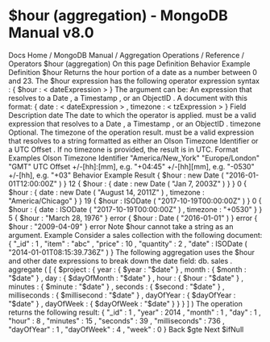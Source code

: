 # $hour (aggregation) - MongoDB Manual v8.0


Docs Home / MongoDB Manual / Aggregation Operations / Reference / Operators $hour (aggregation) On this page Definition Behavior Example Definition $hour Returns the hour portion of a date as a number between 0 and 23. The $hour expression has the following operator expression syntax : { $hour : < dateExpression > } The argument can be: An expression that resolves to a Date , a Timestamp , or an ObjectID . A document with this format: { date : < dateExpression > , timezone : < tzExpression > } Field Description date The date to which the operator is applied. <dateExpression> must be a valid expression that resolves to a Date , a Timestamp ,
or an ObjectID . timezone Optional. The timezone of the operation result. <tzExpression> must be a valid expression that resolves to a string formatted as either
an Olson Timezone Identifier or a UTC Offset .
If no timezone is provided, the result is in UTC. Format Examples Olson Timezone Identifier "America/New_York" "Europe/London" "GMT" UTC Offset +/-[hh]:[mm], e.g. "+04:45" +/-[hh][mm], e.g. "-0530" +/-[hh], e.g. "+03" Behavior Example Result { $hour : new Date ( "2016-01-01T12:00:00Z" ) } 12 { $hour : { date : new Date ( "Jan 7, 2003Z" ) } } 0 { $hour : { date : new Date ( "August 14, 2011Z" ) , timezone : "America/Chicago" } } 19 { $hour : ISODate ( "2017-10-19T00:00:00Z" ) } 0 { $hour : { date : ISODate ( "2017-10-19T00:00:00Z" ) , timezone : "+0530" } } 5 { $hour : "March 28, 1976" } error { $hour : Date ( "2016-01-01" ) } error { $hour : "2009-04-09" } error Note $hour cannot take a string as an argument. Example Consider a sales collection with the following document: { "_id" : 1 , "item" : "abc" , "price" : 10 , "quantity" : 2 , "date" : ISODate ( "2014-01-01T08:15:39.736Z" ) } The following aggregation uses the $hour and other date
expressions to break down the date field: db. sales . aggregate ( [ { $project : { year : { $year : "$date" } , month : { $month : "$date" } , day : { $dayOfMonth : "$date" } , hour : { $hour : "$date" } , minutes : { $minute : "$date" } , seconds : { $second : "$date" } , milliseconds : { $millisecond : "$date" } , dayOfYear : { $dayOfYear : "$date" } , dayOfWeek : { $dayOfWeek : "$date" } } } ] ) The operation returns the following result: { "_id" : 1 , "year" : 2014 , "month" : 1 , "day" : 1 , "hour" : 8 , "minutes" : 15 , "seconds" : 39 , "milliseconds" : 736 , "dayOfYear" : 1 , "dayOfWeek" : 4 , "week" : 0 } Back $gte Next $ifNull
